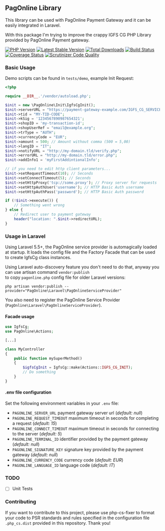 ## PagOnline Library

This library can be used with PagOnline Payment Gateway and it can be easily integrated in Laravel.

With this package I'm trying to improve the crappy IGFS CG PHP Library provided by PagOnline Payment gateway.

[![PHP Version](https://img.shields.io/packagist/php-v/mattiabasone/PagOnline)]()
[![Latest Stable Version](https://poser.pugx.org/mattiabasone/pagonline/v/stable)](https://packagist.org/packages/mattiabasone/pagonline)
[![Total Downloads](https://poser.pugx.org/mattiabasone/pagonline/downloads)](https://packagist.org/packages/mattiabasone/pagonline)
[![Build Status](https://img.shields.io/github/actions/workflow/status/mattiabasone/PagOnline/.github/workflows/php.yml?branch=master)](https://github.com/mattiabasone/PagOnline/actions?query=workflow%3ATest)
[![Coverage Status](https://scrutinizer-ci.com/g/mattiabasone/PagOnline/badges/coverage.png?b=master)](https://coveralls.io/github/mattiabasone/PagOnline)
[![Scrutinizer Code Quality](https://scrutinizer-ci.com/g/mattiabasone/PagOnline/badges/quality-score.png?b=master)](https://scrutinizer-ci.com/g/mattiabasone/PagOnline/?branch=master)

### Basic Usage

Demo scripts can be found in `tests/demo`, example Init Request:

```php
<?php 

require __DIR__.'/vendor/autoload.php';

$init = new \PagOnline\Init\IgfsCgInit();
$init->serverURL = "https://payment-gateway-example.com/IGFS_CG_SERVICES/services";
$init->tid = "MY-TID-CODE";
$init->kSig = '1234567890987654321';
$init->shopID = 'my-transaction-id';
$init->shopUserRef = "email@example.org";
$init->trType = "AUTH";
$init->currencyCode = "EUR";
$init->amount = 500; // Amount without comma (500 = 5,00)
$init->langID = "IT";
$init->notifyURL = "http://my-domain.tld/verify.php";
$init->errorURL = "http://my-domain.tld/error.php";
$init->addInfo1 = 'myFirstAddintionalInfo';

// if you need to edit http client parameters...
$init->setRequestTimeout(10); // Seconds
$init->setConnectTimeout(5); // Seconds
$init->setHttpProxy('tcp://some.proxy'); // Proxy server for requests
$init->setHttpAuthUser('username'); // HTTP Basic Auth username
$init->setHttpAuthPass('password'); // HTTP Basic Auth password

if (!$init->execute()) {
    // Something went wrong
} else {
    // Redirect user to payment gateway
    header("location: ".$init->redirectURL);
}
```

### Usage in Laravel

Using Laravel 5.5+, the PagOnline service provider is automagically loaded at startup. 
It loads the config file and the Factory Facade that can be used to create IgfsCg class instances.

Using Laravel auto-discovery feature you don't need to do that, anyway you can use artisan command `vendor:publish`  
to copy `pagonline.php` config file for older Laravel versions:

`php artisan vendor:publish --provider="PagOnline\Laravel\PagOnlineServiceProvider"`

You also need to register the PagOnline Service Provider (`PagOnline\Laravel\PagOnlineServiceProvider`).

#### Facade usage

```php
use IgfsCg;
use PagOnline\Actions;

[...]

class MyController 
{
    public function mySuperMethod()
    {
        $igfsCgInit = IgfsCg::make(Actions::IGFS_CG_INIT);
        // Do something
    }
}
```

#### .env file configuration
Set the following environment variables in your `.env` file:
- `PAGONLINE_SERVER_URL` payment gateway server url (_default: null_)
- `PAGONLINE_REQUEST_TIMEOUT` maximum timeout in seconds for completing a request (_default: 15_)
- `PAGONLINE_CONNECT_TIMEOUT` maximum timeout in seconds for connecting to the server (_default: 5_)
- `PAGONLINE_TERMINAL_ID` identifier provided by the payment gateway (_default: null_)
- `PAGONLINE_SIGNATURE_KEY` signature key provided by the payment gateway (_default: null_)
- `PAGONLINE_CURRENCY_CODE` currency code (_default: EUR_)
- `PAGONLINE_LANGUAGE_ID` language code (_default: IT_)

### TODO

- [ ] Unit Tests

### Contributing

If you want to contribute to this project, please use php-cs-fixer to format your code to PSR standards and rules 
specified in the configuration file `.php_cs.dist` provided in this repository.
Thank you!